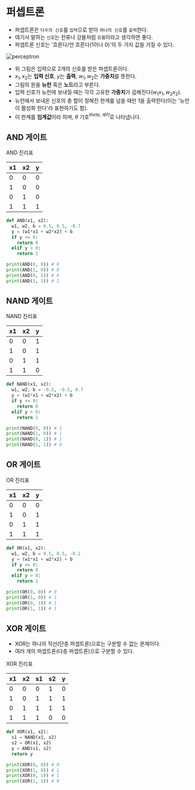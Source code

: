 # 퍼셉트론

- 퍼셉트론은 `다수의 신호`를 `입력`으로 받아 `하나의 신호`를 `출력`한다.
- 여기서 말하는 `신호`는 전류나 강물처럼 `흐름`이라고 생각하면 좋다.
- 퍼셉트론 신호는 '흐른다/안 흐른다(1이나 0)'의 두 가지 값을 가질 수 있다.

![perceptron](https://img1.daumcdn.net/thumb/R800x0/?scode=mtistory2&fname=https%3A%2F%2Ft1.daumcdn.net%2Fcfile%2Ftistory%2F99BDCE4D5B98A1022C)

- 위 그림은 입력으로 2개의 신호를 받은 퍼셉트론이다.
- $x_1, x_2$는 **입력 신호**, $y$는 **출력**, $w_1, w_2$는 **가중치**를 뜻한다.
- 그림의 원을 **뉴런** 혹은 **노드**라고 부른다.
- 입력 신호가 뉴런에 보내질 때는 각각 고유한 **가중치**가 곱해진다($w_1x_1, w_2x_2$).
- 뉴런에서 보내온 신호의 총 합이 정해진 한계를 넘을 때만 1을 출력한다(이는 '뉴런이 활성화 한다'라 표현하기도 함).
- 이 한계를 **임계값**이라 하며, $\theta$ 기호$^{theta, 세타}$로 나타냅니다.

## AND 게이트

AND 진리표

| x1  | x2  | y   |
| --- | --- | --- |
| 0   | 0   | 0   |
| 1   | 0   | 0   |
| 0   | 1   | 0   |
| 1   | 1   | 1   |

```python
def AND(x1, x2):
  w1, w2, b = 0.5, 0.5, -0.7
  y = (w1*x1 + w2*x2) + b
  if y <= 0:
    return 0
  elif y > 0:
    return 1

print(AND(0, 0)) # 0
print(AND(1, 0)) # 0
print(AND(0, 1)) # 0
print(AND(1, 1)) # 1
```

## NAND 게이트

NAND 진리표

| x1  | x2  | y   |
| --- | --- | --- |
| 0   | 0   | 1   |
| 1   | 0   | 1   |
| 0   | 1   | 1   |
| 1   | 1   | 0   |

```python
def NAND(x1, x2):
  w1, w2, b = -0.5, -0.5, 0.7
  y = (w1*x1 + w2*x2) + b
  if y <= 0:
    return 0
  elif y > 0:
    return 1

print(NAND(0, 0)) # 1
print(NAND(1, 0)) # 1
print(NAND(0, 1)) # 1
print(NAND(1, 1)) # 0
```

## OR 게이트

OR 진리표

| x1  | x2  | y   |
| --- | --- | --- |
| 0   | 0   | 0   |
| 1   | 0   | 1   |
| 0   | 1   | 1   |
| 1   | 1   | 1   |

```python
def OR(x1, x2):
  w1, w2, b = 0.5, 0.5, -0.2
  y = (w1*x1 + w2*x2) + b
  if y <= 0:
    return 0
  elif y > 0:
    return 1

print(OR(0, 0)) # 0
print(OR(1, 0)) # 1
print(OR(0, 1)) # 1
print(OR(1, 1)) # 1
```

## XOR 게이트

- XOR는 하나의 직선(단층 퍼셉트론)으로는 구분할 수 없는 문제이다.
- 여러 개의 퍼셉트론(다층 퍼셉트론)으로 구분할 수 있다.

XOR 진리표

| x1  | x2  | s1  | s2  | y   |
| --- | --- | --- | --- | --- |
| 0   | 0   | 0   | 1   | 0   |
| 1   | 0   | 1   | 1   | 1   |
| 0   | 1   | 1   | 1   | 1   |
| 1   | 1   | 1   | 0   | 0   |

```python
def XOR(x1, x2):
  s1 = NAND(x1, x2)
  s2 = OR(x1, x2)
  y = AND(s1, s2)
  return y

print(XOR(0, 0)) # 0
print(XOR(1, 0)) # 1
print(XOR(0, 1)) # 1
print(XOR(1, 1)) # 0
```
